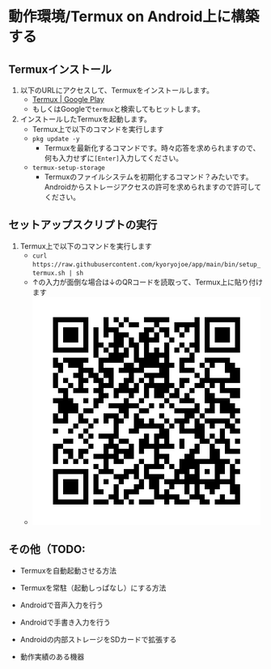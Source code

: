 動作環境/Termux on Android上に構築する
========================================

Termuxインストール
-------------

1. 以下のURLにアクセスして、Termuxをインストールします。
   * [Termux | Google Play](https://play.google.com/store/apps/details?id=com.termux)
   * もしくはGoogleで`termux`と検索してもヒットします。
1. インストールしたTermuxを起動します。
   * Termux上で以下のコマンドを実行します
   * `pkg update -y`
     * Termuxを最新化するコマンドです。時々応答を求められますので、何も入力せずに`[Enter]`入力してください。
   * `termux-setup-storage`
     * Termuxのファイルシステムを初期化するコマンド？みたいです。Androidからストレージアクセスの許可を求められますので許可してください。


セットアップスクリプトの実行
-----------------

1. Termux上で以下のコマンドを実行します
   * `curl https://raw.githubusercontent.com/kyoryojoe/app/main/bin/setup_termux.sh | sh`
   * ↑の入力が面倒な場合は↓のQRコードを読取って、Termux上に貼り付けます
   * ![セットアップスクリプト](qrcode_setup_termux.png)


その他（TODO: 
-----

* Termuxを自動起動させる方法
* Termuxを常駐（起動しっぱなし）にする方法
* Androidで音声入力を行う
* Androidで手書き入力を行う
* Androidの内部ストレージをSDカードで拡張する

* 動作実績のある機器